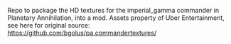 Repo to package the HD textures for the imperial_gamma commander in Planetary Annihilation, into a mod. Assets property of Uber Entertainment, see here for original source: https://github.com/bgolus/pa.commandertextures/